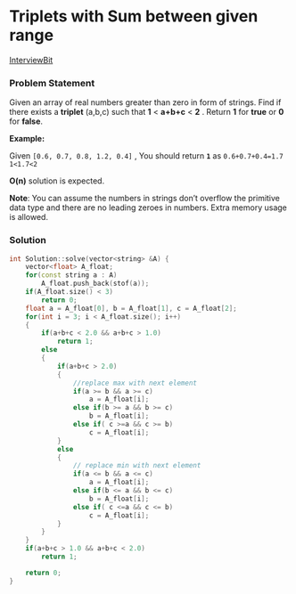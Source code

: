 # Triplets with Sum between given range

[InterviewBit](https://www.interviewbit.com/problems/triplets-with-sum-between-given-range/)

### Problem Statement

Given an array of real numbers greater than zero in form of strings. Find if there exists a **triplet** \(a,b,c\) such that **1** &lt; **a+b+c** &lt; **2** . Return **1** for **true** or **0** for **false**.

**Example:**

Given `[0.6, 0.7, 0.8, 1.2, 0.4]` , You should return **`1`** as `0.6+0.7+0.4=1.7`  `1<1.7<2`

**O\(n\)** solution is expected.

**Note**: You can assume the numbers in strings don’t overflow the primitive data type and there are no leading zeroes in numbers. Extra memory usage is allowed.

### Solution

```cpp
int Solution::solve(vector<string> &A) {
    vector<float> A_float;
    for(const string a : A)
        A_float.push_back(stof(a));
    if(A_float.size() < 3)
        return 0;
    float a = A_float[0], b = A_float[1], c = A_float[2];
    for(int i = 3; i < A_float.size(); i++)
    {
        if(a+b+c < 2.0 && a+b+c > 1.0)
            return 1;
        else
        {
            if(a+b+c > 2.0)
            {
                //replace max with next element
                if(a >= b && a >= c)
                    a = A_float[i];
                else if(b >= a && b >= c)
                    b = A_float[i];
                else if( c >=a && c >= b)
                    c = A_float[i];
            }
            else
            {
                // replace min with next element
                if(a <= b && a <= c)
                    a = A_float[i];
                else if(b <= a && b <= c)
                    b = A_float[i];
                else if( c <=a && c <= b)
                    c = A_float[i];
            }
        }
    }
    if(a+b+c > 1.0 && a+b+c < 2.0)
        return 1;

    return 0;
}
```

